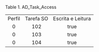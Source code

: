 <div id="d84166e1" class="table">

<div class="table-title">

Table 1. AD\_Task\_Access

</div>

<div class="table-contents">

|        |           |                   |
| :----: | :-------: | :---------------: |
| Perfil | Tarefa SO | Escrita e Leitura |
|   0    |    102    |       true        |
|   0    |    103    |       true        |
|   0    |    104    |       true        |

</div>

</div>
